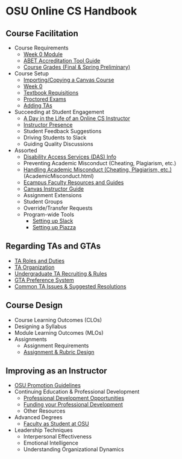 # OSU Online CS Handbook

## Course Facilitation

- Course Requirements
  - [Week 0 Module](Week0List.html)
  - [ABET Accreditation Tool Guide](ABETGuide.html)
  - [Course Grades (Final & Spring Preliminary)](IssuingGrades.html)
- Course Setup
  - [Importing/Copying a Canvas Course](https://ecampus.oregonstate.edu/faculty/canvas/QuickReference-ImportYourCourseContent.pdf)
  - [Week 0](Week0List.html)
  - [Textbook Requisitions](https://ecampus.oregonstate.edu/faculty/manual/textbook.htm)
  - [Proctored Exams](ProctoredExams.html)
  - [Adding TAs](https://ecampus.oregonstate.edu/faculty/canvas/QuickReference-ManageAssistants.pdf)
- Succeeding at Student Engagement
  - [A Day in the Life of an Online CS Instructor](DayInTheLife.html)
  - [Instructor Presence](InstructorPresence.html)
  - Student Feedback Suggestions
  - Driving Students to Slack
  - Guiding Quality Discussions
- Assorted
  - [Disability Access Services (DAS) Info](DAS.html)
  - Preventing Academic Misconduct (Cheating, Plagiarism, etc.)
  - [Handling Academic Misconduct (Cheating, Plagiarism, etc.)](AcademicMisconduct.html)(AcademicMisconduct.html)
  - [Ecampus Faculty Resources and Guides](https://ecampus.oregonstate.edu/faculty/canvas/)
  - [Canvas Instructor Guide](https://community.canvaslms.com/docs/DOC-10460)
  - Assignment Extensions
  - Student Groups
  - Override/Transfer Requests
  - Program-wide Tools
    - [Setting up Slack](SlackSetup.html)
    - [Setting up Piazza](PiazzaSetup.html)

## Regarding TAs and GTAs

- [TA Roles and Duties](TARolesDuties.html)
- [TA Organization](TAOrganization.html)
- [Undergraduate TA Recruiting & Rules](UTAs.html)
- [GTA Preference System](GTAPreferences.html)
- [Common TA Issues & Suggested Resolutions](TAIssues.html)

## Course Design

- Course Learning Outcomes (CLOs)
- Designing a Syllabus
- Module Learning Outcomes (MLOs)
- Assignments
  - Assignment Requirements
  - [Assignment & Rubric Design](AssignmentRubricDesign.html)

## Improving as an Instructor

- [OSU Promotion Guidelines](https://facultyaffairs.oregonstate.edu/faculty-handbook/promotion-and-tenure-guidelines)
- Continuing Education & Professional Development
  - [Professional Development Opportunities](ProfessionalDevOpportunities.html)
  - [Funding your Professional Development](ProfessionalDevFunding.html)
  - Other Resources
- Advanced Degrees
  - [Faculty as Student at OSU](https://gradschool.oregonstate.edu/admissions/faculty-as-student)
- Leadership Techniques
  - Interpersonal Effectiveness
  - Emotional Intelligence
  - Understanding Organizational Dynamics

